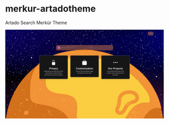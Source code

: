 # merkur-artadotheme
Artado Search Merkür Theme

![Screenshot](https://github.com/KerimCan05/merkur-artadotheme/blob/main/images/screenshot.png?raw=true)
